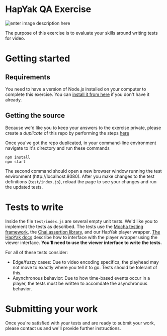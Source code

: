 # HapYak QA Exercise
![enter image description here](https://corp.hapyak.com/wp-content/uploads/HapYak-Interactive-Video.jpg)

The purpose of this exercise is to evaluate your skills around writing tests for video.


# Getting started

## Requirements
You need to have a version of Node.js installed on your computer to complete this exercise. You can [install it from here](https://nodejs.org/en/download/) if you don't have it already.

## Getting the source
Because we'd like you to keep your answers to the exercise private, please create a *duplicate* of this repo by performing the steps [here](https://help.github.com/en/articles/duplicating-a-repository#mirroring-a-repository)

Once you've got the repo duplicated, in your command-line environment navigate to it's directory and run these commands

    npm install
    npm start

The second command should open a new browser window running the test environment (http://localhost:8080). After you make changes to the test definitions (`test/index.js`), reload the page to see your changes and run the updated tests.

# Tests to write

Inside the file `test/index.js` are several empty unit tests. We'd like you to implement the tests as described. The tests use the [Mocha testing framework](https://mochajs.org/#running-mocha-in-the-browser), the [Chai assertion library](https://www.chaijs.com/guide/styles/#expect), and our HapYak player wrapper. [The HapYak docs](http://www.hapyak.com/docs/hapyak-embed-api/#ViewerAPI) describe how to interface with the player wrapper using the viewer interface. **You'll need to use the viewer interface to write the tests.**

For all of these tests consider:

* Edge/fuzzy cases: Due to video encoding specifics, the playhead may not move to exactly where you tell it to go. Tests should be tolerant of this.
* Asynchronous behavior: Due to how time-based events occur in a player, the tests must be written to accomdate the asynchronous behavior.

# Submitting your work

Once you're satisfied with your tests and are ready to submit your work, please contact us and we'll provide further instructions.

